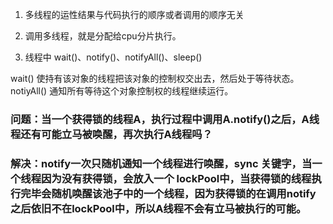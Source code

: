 1. 多线程的运性结果与代码执行的顺序或者调用的顺序无关

2. 调用多线程，就是分配给cpu分片执行。

3. 线程中 wait()、notify()、notifyAll()、sleep()
    
  wait() 使持有该对象的线程把该对象的控制权交出去，然后处于等待状态。 
  notiyAll() 通知所有等待这个对象控制权的线程继续运行。

  ### 问题：当一个获得锁的线程A，执行过程中调用A.notify()之后，A线程还有可能立马被唤醒，再次执行A线程吗？
  ### 解决：notify一次只随机通知一个线程进行唤醒，sync 关键字，当一个线程因为没有获得锁，会放入一个 lockPool中，当获得锁的线程执行完毕会随机唤醒该池子中的一个线程，因为获得锁的在调用notify之后依旧不在lockPool中，所以A线程不会有立马被执行的可能。